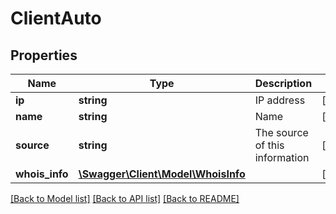 # ClientAuto

## Properties
Name | Type | Description | Notes
------------ | ------------- | ------------- | -------------
**ip** | **string** | IP address | [optional] 
**name** | **string** | Name | [optional] 
**source** | **string** | The source of this information | [optional] 
**whois_info** | [**\Swagger\Client\Model\WhoisInfo**](WhoisInfo.md) |  | [optional] 

[[Back to Model list]](../../README.md#documentation-for-models) [[Back to API list]](../../README.md#documentation-for-api-endpoints) [[Back to README]](../../README.md)


